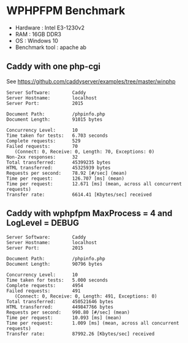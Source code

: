 # WPHPFPM Benchmark #

- Hardware : Intel E3-1230v2
- RAM : 16GB DDR3
- OS : Windows 10
- Benchmark tool : apache ab

## Caddy with one php-cgi ##

See https://github.com/caddyserver/examples/tree/master/winphp

~~~
Server Software:        Caddy
Server Hostname:        localhost
Server Port:            2015

Document Path:          /phpinfo.php
Document Length:        91015 bytes

Concurrency Level:      10
Time taken for tests:   6.703 seconds
Complete requests:      529
Failed requests:        70
   (Connect: 0, Receive: 0, Length: 70, Exceptions: 0)
Non-2xx responses:      32
Total transferred:      45399235 bytes
HTML transferred:       45325939 bytes
Requests per second:    78.92 [#/sec] (mean)
Time per request:       126.707 [ms] (mean)
Time per request:       12.671 [ms] (mean, across all concurrent requests)
Transfer rate:          6614.41 [Kbytes/sec] received
~~~


## Caddy with wphpfpm MaxProcess = 4 and LogLevel = DEBUG ##

~~~
Server Software:        Caddy
Server Hostname:        localhost
Server Port:            2015

Document Path:          /phpinfo.php
Document Length:        90796 bytes

Concurrency Level:      10
Time taken for tests:   5.000 seconds
Complete requests:      4954
Failed requests:        491
   (Connect: 0, Receive: 0, Length: 491, Exceptions: 0)
Total transferred:      450521646 bytes
HTML transferred:       449847766 bytes
Requests per second:    990.80 [#/sec] (mean)
Time per request:       10.093 [ms] (mean)
Time per request:       1.009 [ms] (mean, across all concurrent requests)
Transfer rate:          87992.26 [Kbytes/sec] received
~~~

